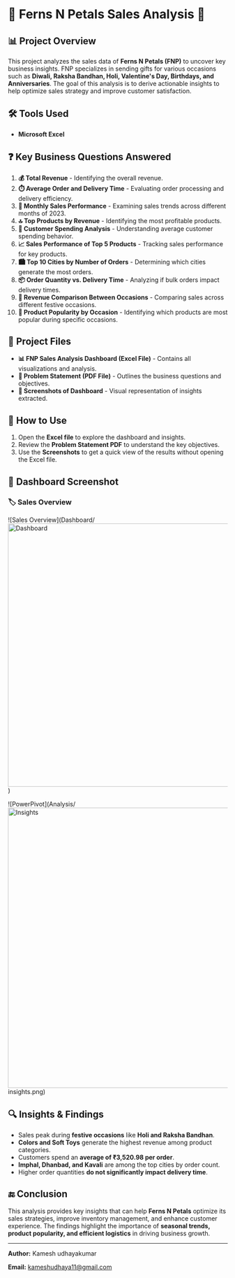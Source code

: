 # 🌸 Ferns N Petals Sales Analysis 🌸

## 📊 Project Overview
This project analyzes the sales data of **Ferns N Petals (FNP)** to uncover key business insights. FNP specializes in sending gifts for various occasions such as **Diwali, Raksha Bandhan, Holi, Valentine's Day, Birthdays, and Anniversaries**. The goal of this analysis is to derive actionable insights to help optimize sales strategy and improve customer satisfaction.

## 🛠️ Tools Used
- **Microsoft Excel**

## ❓ Key Business Questions Answered
1. **💰 Total Revenue** - Identifying the overall revenue.
2. **⏱️ Average Order and Delivery Time** - Evaluating order processing and delivery efficiency.
3. **📅 Monthly Sales Performance** - Examining sales trends across different months of 2023.
4. **🔝 Top Products by Revenue** - Identifying the most profitable products.
5. **🛒 Customer Spending Analysis** - Understanding average customer spending behavior.
6. **📈 Sales Performance of Top 5 Products** - Tracking sales performance for key products.
7. **🏙️ Top 10 Cities by Number of Orders** - Determining which cities generate the most orders.
8. **📦 Order Quantity vs. Delivery Time** - Analyzing if bulk orders impact delivery times.
9. **🎉 Revenue Comparison Between Occasions** - Comparing sales across different festive occasions.
10. **🎁 Product Popularity by Occasion** - Identifying which products are most popular during specific occasions.

## 📁 Project Files
- **📊 FNP Sales Analysis Dashboard (Excel File)** - Contains all visualizations and analysis.
- **📝 Problem Statement (PDF File)** - Outlines the business questions and objectives.
- **📸 Screenshots of Dashboard** - Visual representation of insights extracted.

## 📂 How to Use
1. Open the **Excel file** to explore the dashboard and insights.
2. Review the **Problem Statement PDF** to understand the key objectives.
3. Use the **Screenshots** to get a quick view of the results without opening the Excel file.

## 📸 Dashboard Screenshot
### 🏷️ Sales Overview  
![Sales Overview](Dashboard/<img width="1174" height="602" alt="Dashboard" src="https://github.com/user-attachments/assets/cc3a62ef-05a9-4897-ac7f-f3f70a14a797" />)


![PowerPivot](Analysis/<img width="1033" height="641" alt="Insights" src="https://github.com/user-attachments/assets/829fc85f-9e06-489d-822f-c464036a12ef" />
insights.png)

## 🔍 Insights & Findings
- Sales peak during **festive occasions** like **Holi and Raksha Bandhan**.
- **Colors and Soft Toys** generate the highest revenue among product categories.
- Customers spend an **average of ₹3,520.98 per order**.
- **Imphal, Dhanbad, and Kavali** are among the top cities by order count.
- Higher order quantities **do not significantly impact delivery time**.

## 🔚 Conclusion
This analysis provides key insights that can help **Ferns N Petals** optimize its sales strategies, improve inventory management, and enhance customer experience. The findings highlight the importance of **seasonal trends, product popularity, and efficient logistics** in driving business growth.

---

**Author:** Kamesh udhayakumar

**Email:** kameshudhaya11@gmail.com
